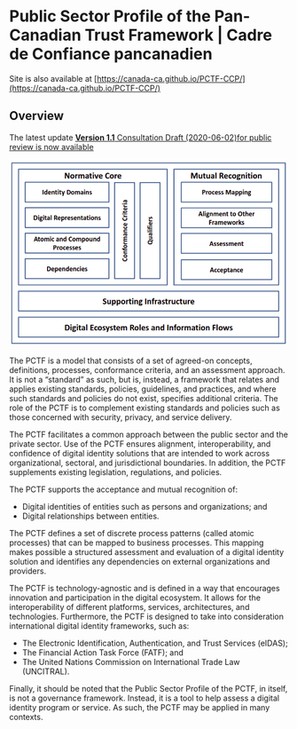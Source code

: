 # Public Sector Profile of the Pan-Canadian Trust Framework | Cadre de Confiance pancanadien

Site is also available at [https://canada-ca.github.io/PCTF-CCP/](https://canada-ca.github.io/PCTF-CCP/)
## Overview


The latest update [**Version 1.1** Consultation Draft (2020-06-02)for public review is now available](Version1_1/README.md)


![Pan-Canadian Trust Framework](./images/PCTF-V1_1_FINAL.png)


The PCTF is a model that consists of a set of agreed-on concepts, definitions, processes, conformance criteria, and an assessment approach. It is not a “standard” as such, but is, instead, a framework that relates and applies existing standards, policies, guidelines, and practices, and where such standards and policies do not exist, specifies additional criteria. The role of the PCTF is to complement existing standards and policies such as those concerned with security, privacy, and service delivery.

The PCTF facilitates a common approach between the public sector and the private sector. Use of the PCTF ensures alignment, interoperability, and confidence of digital identity solutions that are intended to work across organizational, sectoral, and jurisdictional boundaries. In addition, the PCTF supplements existing legislation, regulations, and policies. 

The PCTF supports the acceptance and mutual recognition of:
* Digital identities of entities such as persons and organizations; and
* Digital relationships between entities.

The PCTF defines a set of discrete process patterns (called atomic processes) that can be mapped to business processes. This mapping makes possible a structured assessment and evaluation of a digital identity solution and identifies any dependencies on external organizations and providers.

The PCTF is technology-agnostic and is defined in a way that encourages innovation and participation in the digital ecosystem. It allows for the interoperability of different platforms, services, architectures, and technologies. Furthermore, the PCTF is designed to take into consideration international digital identity frameworks, such as: 
* The Electronic Identification, Authentication, and Trust Services (eIDAS); 
* The Financial Action Task Force (FATF); and 
* The United Nations Commission on International Trade Law (UNCITRAL).

Finally, it should be noted that the Public Sector Profile of the PCTF, in itself, is not a governance framework. Instead, it is a tool to help assess a digital identity program or service. As such, the PCTF may be applied in many contexts.

